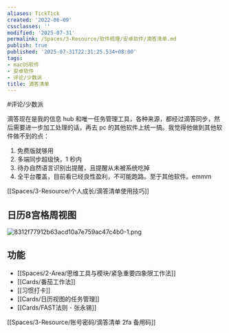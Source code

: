 ```yaml
---
aliases: TickTick
created: '2022-06-09'
cssclasses: ''
modified: '2025-07-31'
permalink: /Spaces/3-Resource/软件梳理/安卓软件/滴答清单.md
publish: true
published: '2025-07-31T22:31:25.534+08:00'
tags:
- macOS软件
- 安卓软件
- 评论/少数派
title: 滴答清单
---
```

#评论/少数派

滴答现在是我的信息 hub 和唯一任务管理工具，各种来源，都经过滴答同步，然后需要进一步加工处理的话，再去 pc 的其他软件上统一搞。我觉得他做到其他软件做不到的点：

1. 免费版就够用
2. 多端同步超级快，1 秒内
3. 待办自然语言识别出提醒，且提醒从未被系统吃掉
4. 全平台覆盖，目前看已经良性盈利，不可能跑路。至于其他软件。emmm

[[Spaces/3-Resource/个人成长/滴答清单使用技巧]]

## 日历8宫格周视图

![8312f77912b63acd10a7e759ac47c4b0-1.png](https://my-public-pic.oss-cn-hangzhou.aliyuncs.com/20250613232711275.png)

## 功能

- [[Spaces/2-Area/思维工具与模块/紧急重要四象限工作法]]
- [[Cards/番茄工作法]]
- [[习惯打卡]]
- [[Cards/日历视图的任务管理]]
- [[Cards/FAST法则 - 张永锡]]

[[Spaces/3-Resource/账号密码/滴答清单 2fa 备用码]]
